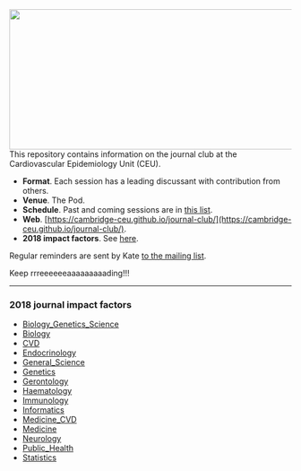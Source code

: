 <img src="http://phdcomics.com/comics/archive/phd011108s.gif" width="560" height="250" align="right">

This repository contains information on the journal club at the Cardiovascular Epidemiology Unit (CEU).

* **Format**. Each session has a leading discussant with contribution from others.
* **Venue**. The Pod.
* **Schedule**. Past and coming sessions are in [this list](schedule.md).
* **Web**. [https://cambridge-ceu.github.io/journal-club/](https://cambridge-ceu.github.io/journal-club/).
* **2018 impact factors**. See [here](https://github.com/cambridge-ceu/journal-club#2018-journal-impact-factors).

Regular reminders are sent by Kate <a href="mailto:phpc-ceu-genjc-bounces@lists.cam.ac.uk">to the mailing list</a>.

Keep rrreeeeeeaaaaaaaaading!!!

---

### 2018 journal impact factors

* [Biology_Genetics_Science](IF/IF_2018_Biology_Genetics_Science.tsv)
* [Biology](IF/IF_2018_Biology.tsv)
* [CVD](IF/IF_2018_CVD.tsv)
* [Endocrinology](IF/IF_2018_Endocrinology.tsv)
* [General_Science](IF/IF_2018_General_Science.tsv)
* [Genetics](IF/IF_2018_Genetics.tsv)
* [Gerontology](IF/IF_2018_Gerontology.tsv)
* [Haematology](IF/IF_2018_Haematology.tsv)
* [Immunology](IF/IF_2018_Immunology.tsv)
* [Informatics](IF/IF_2018_Informatics.tsv)
* [Medicine_CVD](IF/IF_2018_Medicine_CVD.tsv)
* [Medicine](IF/IF_2018_Medicine.tsv)
* [Neurology](IF/IF_2018_Neurology.tsv)
* [Public_Health](IF/IF_2018_Public_Health.tsv)
* [Statistics](IF/IF_2018_Statistics.tsv)

